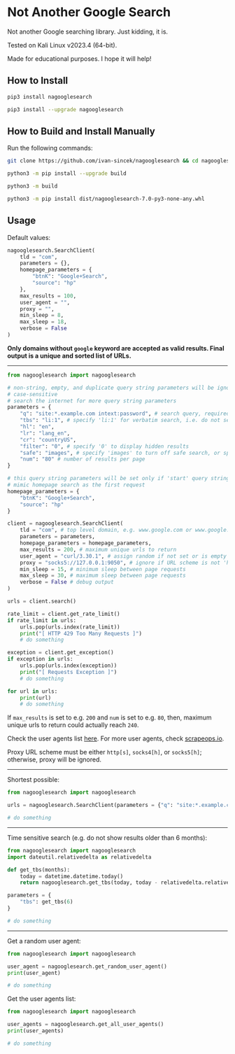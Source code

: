 # Not Another Google Search

Not another Google searching library. Just kidding, it is.

Tested on Kali Linux v2023.4 (64-bit).

Made for educational purposes. I hope it will help!

## How to Install

```bash
pip3 install nagooglesearch

pip3 install --upgrade nagooglesearch
```

## How to Build and Install Manually

Run the following commands:

```bash
git clone https://github.com/ivan-sincek/nagooglesearch && cd nagooglesearch

python3 -m pip install --upgrade build

python3 -m build

python3 -m pip install dist/nagooglesearch-7.0-py3-none-any.whl
```

## Usage

Default values:

```python
nagooglesearch.SearchClient(
	tld = "com",
	parameters = {},
	homepage_parameters = {
		"btnK": "Google+Search",
		"source": "hp"
	},
	max_results = 100,
	user_agent = "",
	proxy = "",
	min_sleep = 8,
	max_sleep = 18,
	verbose = False
)
```

**Only domains without `google` keyword are accepted as valid results. Final output is a unique and sorted list of URLs.**

---

```python
from nagooglesearch import nagooglesearch

# non-string, empty, and duplicate query string parameters will be ignored
# case-sensitive
# search the internet for more query string parameters
parameters = {
	"q": "site:*.example.com intext:password", # search query, required
	"tbs": "li:1", # specify 'li:1' for verbatim search, i.e. do not search alternate spellings, etc.
	"hl": "en",
	"lr": "lang_en",
	"cr": "countryUS",
	"filter": "0", # specify '0' to display hidden results
	"safe": "images", # specify 'images' to turn off safe search, or specify 'active' to turn on safe search
	"num": "80" # number of results per page
}

# this query string parameters will be set only if 'start' query string parameter is not set or is zero
# mimic homepage search as the first request
homepage_parameters = {
	"btnK": "Google+Search",
	"source": "hp"
}

client = nagooglesearch.SearchClient(
	tld = "com", # top level domain, e.g. www.google.com or www.google.hr
	parameters = parameters,
	homepage_parameters = homepage_parameters,
	max_results = 200, # maximum unique urls to return
	user_agent = "curl/3.30.1", # assign random if not set or is empty
	proxy = "socks5://127.0.0.1:9050", # ignore if URL scheme is not 'http[s], 'socks4[h]', or 'socks5[h]'
	min_sleep = 15, # minimum sleep between page requests
	max_sleep = 30, # maximum sleep between page requests
	verbose = False # debug output
)

urls = client.search()

rate_limit = client.get_rate_limit()
if rate_limit in urls:
	urls.pop(urls.index(rate_limit))
	print("[ HTTP 429 Too Many Requests ]")
	# do something

exception = client.get_exception()
if exception in urls:
	urls.pop(urls.index(exception))
	print("[ Requests Exception ]")
	# do something

for url in urls:
	print(url)
	# do something
```

If `max_results` is set to e.g. `200` and `num` is set to e.g. `80`, then, maximum unique urls to return could actually reach `240`.

Check the user agents list [here](https://github.com/ivan-sincek/nagooglesearch/blob/main/src/nagooglesearch/user_agents.txt). For more user agents, check [scrapeops.io](https://scrapeops.io).

Proxy URL scheme must be either `http[s]`, `socks4[h]`, or `socks5[h]`; otherwise, proxy will be ignored.

---

Shortest possible:

```python
from nagooglesearch import nagooglesearch

urls = nagooglesearch.SearchClient(parameters = {"q": "site:*.example.com intext:password"}).search()

# do something
```

---

Time sensitive search (e.g. do not show results older than 6 months):

```python
from nagooglesearch import nagooglesearch
import dateutil.relativedelta as relativedelta

def get_tbs(months):
	today = datetime.datetime.today()
	return nagooglesearch.get_tbs(today, today - relativedelta.relativedelta(months = months))

parameters = {
	"tbs": get_tbs(6)
}

# do something
```

---

Get a random user agent:

```python
from nagooglesearch import nagooglesearch

user_agent = nagooglesearch.get_random_user_agent()
print(user_agent)

# do something
```

Get the user agents list:

```python
from nagooglesearch import nagooglesearch

user_agents = nagooglesearch.get_all_user_agents()
print(user_agents)

# do something
```
